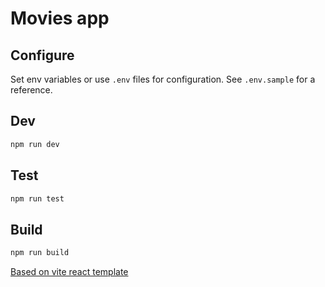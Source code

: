 # Movies app

## Configure 

Set env variables or use `.env` files for configuration. See `.env.sample` for a reference.

## Dev

```sh
npm run dev
```

## Test

```sh
npm run test
```

## Build

```sh
npm run build
```

[Based on vite react template](README.VITE.md)